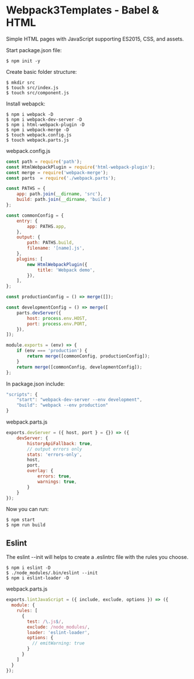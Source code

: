 # Webpack3Templates - Babel & HTML

Simple HTML pages with JavaScript supporting ES2015, CSS, and assets.

Start package.json file:
```
$ npm init -y
```

Create basic folder structure:
```
$ mkdir src
$ touch src/index.js
$ touch src/component.js
```

Install webapck:
```
$ npm i webpack -D
$ npm i webpack-dev-server -D
$ npm i html-webpack-plugin -D
$ npm i webpack-merge -D
$ touch webpack.config.js
$ touch webpack.parts.js
```

webpack.config.js
```js
const path = require('path');
const HtmlWebpackPlugin = require('html-webpack-plugin');
const merge = require('webpack-merge');
const parts  = require('./webpack.parts');

const PATHS = {
    app: path.join(__dirname, 'src'),
    build: path.join(__dirname, 'build')
};

const commonConfig = {
    entry: {
        app: PATHS.app,
    },
    output: {
        path: PATHS.build,
        filename: '[name].js',
    },
    plugins: [
        new HtmlWebpackPlugin({
            title: 'Webpack demo',
        }),
    ],
};

const productionConfig = () => merge([]);

const developmentConfig = () => merge([
    parts.devServer({
        host: process.env.HOST,
        port: process.env.PORT,
    }),
]);

module.exports = (env) => {
    if (env === 'production') {
        return merge([commonConfig, productionConfig]);
    }
    return merge([commonConfig, developmentConfig]);
};
```

In package.json include:
```javascript
"scripts": {
    "start": "webpack-dev-server --env development",
    "build": "webpack --env production"
}
```

webpack.parts.js
```javascript
exports.devServer = ({ host, port } = {}) => ({
    devServer: {
        historyApiFallback: true,
        // output errors only
        stats: 'errors-only',
        host,
        port,
        overlay: {
            errors: true,
            warnings: true,
        }
    }
});
```

Now you can run:
```
$ npm start
$ npm run build
```

## Eslint

The eslint --init will helps to create a .eslintrc file with the rules you choose.

```
$ npm i eslint -D
$ ./node_modules/.bin/eslint --init
$ npm i eslint-loader -D
```

webpack.parts.js
```javascript
exports.lintJavaScript = ({ include, exclude, options }) => ({
  module: {
    rules: [
      {
        test: /\.js$/,
        exclude: /node_modules/,
        loader: 'eslint-loader',
        options: {
          // emitWarning: true
        }
      }
    ]
  }
});
```